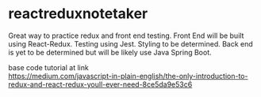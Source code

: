 # reactreduxnotetaker

Great way to practice redux and front end testing.
Front End will be built using React-Redux.
Testing using Jest.
Styling to be determined.
Back end is yet to be determined but will be likely use Java Spring Boot.


base code tutorial at link  
https://medium.com/javascript-in-plain-english/the-only-introduction-to-redux-and-react-redux-youll-ever-need-8ce5da9e53c6
